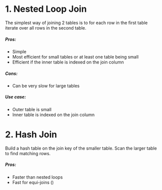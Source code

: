 # 1. Nested Loop Join
The simplest way of joining 2 tables is to for each row in the first table iterate over all rows in the second table.

##### Pros:
- Simple
- Most efficient for small tables or at least one table being small
- Efficient if the inner table is indexed on the join column
##### Cons:
- Can be very slow for large tables

##### Use case:
- Outer table is small
- Inner table is indexed on the join column

# 2. Hash Join
Build a hash table on the join key of the smaller table. Scan the larger table to find matching rows.

##### Pros:
- Faster than nested loops
- Fast for equi-joins ()